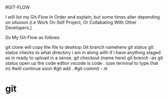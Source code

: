 #GIT-FLOW

I will list my Git-Flow In Order and explain, but some times alter depending on situioon (i.e Work On Self Project, Or Collabating With Other Developers,)

 So My Git-Flow as follows


git clone will copy the file to desktop
Git branch namehere
git status git status checks to what directory i am in along with if i have anything staged as in ready to upload in a sense.
 git checkout (name here)
git branch -av
git status 
open up the code edtior vscode is  code . (use terminal to type that in)
#will continue soon
#git add . 
  #git commit - m
# git
